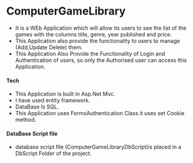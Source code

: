# ComputerGameLibrary
* It is a WEb Application which will allow its users to see the list of the games with the columns title, genre, year published and price.
* This Application also provide the functionality to users to manage (Add,Update Delete) them.
* This Application Also Provide the Functionality of Login and Authentication of users, so only the Authorised user can access this Application.
#### Tech
* This Application is built in Asp.Net Mvc.
* I have used entity framework.
* DataBase Is SQL.
* This Application uses FormsAuthentication Class it uses set Cookie method.
#### DataBase Script file
* database script file (ComputerGameLibraryDbScript)is placed in a DbScript Folder of the project.

